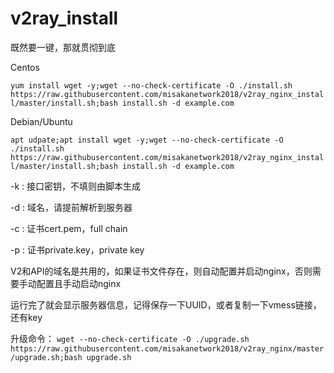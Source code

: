 # v2ray_install

既然要一键，那就贯彻到底

Centos

`
yum install wget -y;wget --no-check-certificate -O ./install.sh https://raw.githubusercontent.com/misakanetwork2018/v2ray_nginx_install/master/install.sh;bash install.sh -d example.com
`

Debian/Ubuntu

`
apt udpate;apt install wget -y;wget --no-check-certificate -O ./install.sh https://raw.githubusercontent.com/misakanetwork2018/v2ray_nginx_install/master/install.sh;bash install.sh -d example.com
`

-k : 接口密钥，不填则由脚本生成

-d : 域名，请提前解析到服务器

-c : 证书cert.pem，full chain

-p : 证书private.key，private key

V2和API的域名是共用的，如果证书文件存在，则自动配置并启动nginx，否则需要手动配置且手动启动nginx

运行完了就会显示服务器信息，记得保存一下UUID，或者复制一下vmess链接，还有key

升级命令：
`
wget --no-check-certificate -O ./upgrade.sh https://raw.githubusercontent.com/misakanetwork2018/v2ray_nginx/master/upgrade.sh;bash upgrade.sh
`
